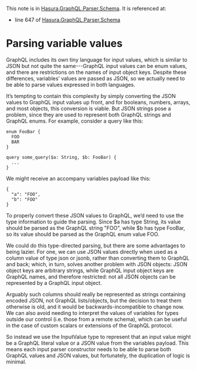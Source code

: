 This note is in [Hasura.GraphQL.Parser.Schema](https://github.com/hasura/graphql-engine/blob/master/server/src-lib/Hasura/GraphQL/Parser/Schema.hs#L593).
It is referenced at:
  - line 647 of [Hasura.GraphQL.Parser.Schema](https://github.com/hasura/graphql-engine/blob/master/server/src-lib/Hasura/GraphQL/Parser/Schema.hs#L647)

# Parsing variable values

GraphQL includes its own tiny language for input values, which is similar to
JSON but not quite the same---GraphQL input values can be enum values, and there
are restrictions on the names of input object keys. Despite these differences,
variables’ values are passed as JSON, so we actually need to be able to parse
values expressed in both languages.

It’s tempting to contain this complexity by simply converting the JSON values to
GraphQL input values up front, and for booleans, numbers, arrays, and most
objects, this conversion is viable. But JSON strings pose a problem, since they
are used to represent both GraphQL strings and GraphQL enums. For example,
consider a query like this:

    enum FooBar {
      FOO
      BAR
    }

    query some_query($a: String, $b: FooBar) {
      ...
    }

We might receive an accompany variables payload like this:

    {
      "a": "FOO",
      "b": "FOO"
    }

To properly convert these JSON values to GraphQL, we’d need to use the type
information to guide the parsing. Since $a has type String, its value should be
parsed as the GraphQL string "FOO", while $b has type FooBar, so its value
should be parsed as the GraphQL enum value FOO.

We could do this type-directed parsing, but there are some advantages to being
lazier. For one, we can use JSON values directly when used as a column value of
type json or jsonb, rather than converting them to GraphQL and back; which, in
turn, solves another problem with JSON objects: JSON object keys are arbitrary
strings, while GraphQL input object keys are GraphQL names, and therefore
restricted: not all JSON objects can be represented by a GraphQL input object.

Arguably such columns should really be represented as strings containing encoded
JSON, not GraphQL lists/objects, but the decision to treat them otherwise is
old, and it would be backwards-incompatible to change now. We can also avoid
needing to interpret the values of variables for types outside our control
(i.e. those from a remote schema), which can be useful in the case of custom
scalars or extensions of the GraphQL protocol.

So instead we use the InputValue type to represent that an input value might be
a GraphQL literal value or a JSON value from the variables payload. This means
each input parser constructor needs to be able to parse both GraphQL values and
JSON values, but fortunately, the duplication of logic is minimal.
